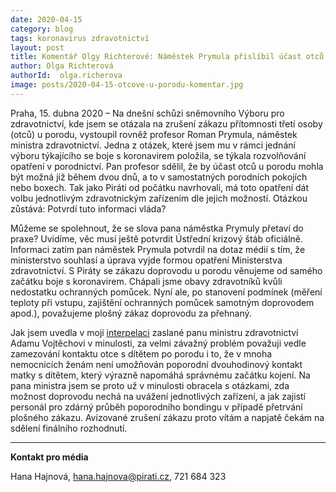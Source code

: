 ```yaml
---
date: 2020-04-15
category: blog
tags: koronavirus zdravotnictví
layout: post
title: Komentář Olgy Richterové: Náměstek Prymula přislíbil účast otců u porodu už za dva dny, potvrdí to vláda?
author: Olga Richterová
authorId:  olga.richerova
image: posts/2020-04-15-otcove-u-porodu-komentar.jpg
---
```


Praha, 15. dubna 2020 – Na dnešní schůzi sněmovního Výboru pro zdravotnictví, kde jsem se otázala na zrušení zákazu přítomnosti třetí osoby (otců) u porodu, vystoupil rovněž profesor Roman Prymula, náměstek ministra zdravotnictví. Jedna z otázek, které jsem mu v rámci jednání výboru týkajícího se boje s koronavirem položila, se týkala rozvolňování opatření v porodnictví. Pan profesor sdělil, že by účast otců u porodu mohla být možná již během dvou dnů, a to v samostatných porodních pokojích nebo boxech. Tak jako Piráti od počátku navrhovali, má toto opatření dát volbu jednotlivým zdravotnickým zařízením dle jejich možností. Otázkou zůstává: Potvrdí tuto informaci vláda?

Můžeme se spolehnout, že se slova pana náměstka Prymuly přetaví do praxe? Uvidíme, věc musí ještě potvrdit Ústřední krizový štáb oficiálně. Informaci zatím pan náměstek Prymula potvrdil na dotaz médií s tím, že ministerstvo souhlasí a úprava vyjde formou opatření Ministerstva zdravotnictví. S Piráty se zákazu doprovodu u porodu věnujeme od samého začátku boje s koronavirem. Chápali jsme obavy zdravotníků kvůli nedostatku ochranných pomůcek. Nyní ale, po stanovení podmínek (měření teploty při vstupu, zajištění ochranných pomůcek samotným doprovodem apod.), považujeme plošný zákaz doprovodu za přehnaný.

Jak jsem uvedla v mojí [interpelaci](https://www.pirati.cz/tiskove-zpravy/covid-19-porody-navstevy.html) zaslané panu ministru zdravotnictví Adamu Vojtěchovi v minulosti, za velmi závažný problém považuji vedle zamezování kontaktu otce s dítětem po porodu i to, že v mnoha nemocnicích ženám není umožňován poporodní dvouhodinový kontakt matky s dítětem, který výrazně napomáhá správnému začátku kojení. Na pana ministra jsem se proto už v minulosti obracela s otázkami, zda možnost doprovodu nechá na uvážení jednotlivých zařízení, a jak zajistí personál pro zdárný průběh poporodního bondingu v případě přetrvání plošného zákazu. Avizované zrušení zákazu proto vítám a napjatě čekám na sdělení finálního rozhodnutí.

---

**Kontakt pro média**

Hana Hajnová, <hana.hajnova@pirati.cz>, 721 684 323
